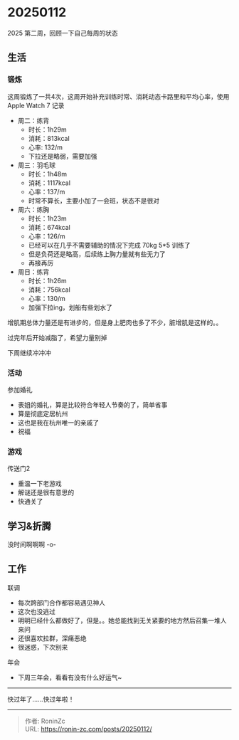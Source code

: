 # 20250112


2025 第二周，回顾一下自己每周的状态

## 生活

### 锻炼

这周锻炼了一共4次，这周开始补充训练时常、消耗动态卡路里和平均心率，使用 Apple Watch 7 记录

* 周二：练背
  * 时长：1h29m
  * 消耗：813kcal
  * 心率: 132/m 
  * 下拉还是略弱，需要加强
* 周三：羽毛球
  * 时长：1h48m
  * 消耗：1117kcal
  * 心率：137/m
  * 时常不算长，主要小加了一会班，状态不是很对
* 周六：练胸
  * 时长：1h23m
  * 消耗：674kcal
  * 心率：126/m
  * 已经可以在几乎不需要辅助的情况下完成 70kg 5*5 训练了
  * 但是负荷还是略高，后续练上胸力量就有些无力了
  * 再接再厉
* 周日：练背
  * 时长：1h26m
  * 消耗：756kcal
  * 心率：130/m
  * 加强下拉ing，划船有些划水了

增肌期总体力量还是有进步的，但是身上肥肉也多了不少，脏增肌是这样的。。

过完年后开始减脂了，希望力量别掉

下周继续冲冲冲

### 活动

参加婚礼
* 表姐的婚礼，算是比较符合年轻人节奏的了，简单省事
* 算是彻底定居杭州
* 这也是我在杭州唯一的亲戚了
* 祝福

### 游戏
传送门2
* 重温一下老游戏
* 解谜还是很有意思的
* 快通关了

## 学习&amp;折腾

没时间啊啊啊 -o-

## 工作

联调
* 每次跨部门合作都容易遇见神人
* 这次也没逃过
* 明明已经什么都做好了，但是。。她总能找到无关紧要的地方然后召集一堆人来问
* 还很喜欢拉群，深痛恶绝
* 很迷惑，下次别来

年会
* 下周三年会，看看有没有什么好运气~

---

快过年了……快过年啦！


---

> 作者: RoninZc  
> URL: https://ronin-zc.com/posts/20250112/  


